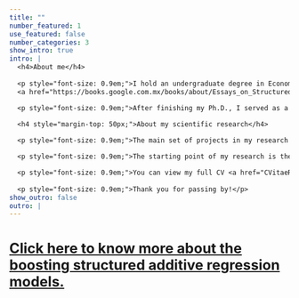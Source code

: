 ```yaml
---
title: "" 
number_featured: 1 
use_featured: false 
number_categories: 3 
show_intro: true
intro: |
  <h4>About me</h4>
  
  <p style="font-size: 0.9em;">I hold an undergraduate degree in Economics from the <a href="http://www.uadec.mx/?lang=en">Universidad Autónoma de Coahuila</a>, as well as a master's in Applied Statistics from the <a href="https://tec.mx/en/undergraduate?utm_campaign=PROFE-atr-campaign-Performance_tecmx_cmpa0074672&utm_source=ppc&utm_medium=google&utm_term=0075095">Instituto Tecnológico y de Estudios Superiores de Monterrey</a>, and a Ph.D. in Applied Statistics and Empirical Methods from the <a href="https://www.uni-goettingen.de/en/1.html">Georg-August-Universität Göttingen</a>. I completed my PhD thesis, 
  <a href="https://books.google.com.mx/books/about/Essays_on_Structured_Additive_Regression.html?id=XQjWzwEACAAJ&redir_esc=y">"Essays on structured additive regression models with applications in development economics"</a>, in December 2022 with a <i>summa cum laude</i> honor.</p>

  <p style="font-size: 0.9em;">After finishing my Ph.D., I served as a quantitative researcher to the United Nations Institute for Disarmament Research’s project <a href="https://unidir.org/programme/managing-exits-from-armed-conflict/">Managing Exits from Armed Conflict</a>. Before this, I was a data analyst at the <a href="https://rosanjose.iom.int/en">Regional Office for Central America, North America and the Caribbean of the International Organization for Migration (IOM)</a>, and a statistical consultant at the <a href="https://data.unwomen.org/where-we-work/cegs">UN Women's Global Centre of Excellence on Gender Statistics (CEGS)</a> and the <a href="https://www.cdeunodc.inegi.org.mx/index.php/en/">United Nations Office on Drugs and Crime's Center of Excellence for Statistical Information on Government, Crime, Victimization and Justice (CdE-UNODC)</a>.</p>

  <h4 style="margin-top: 50px;">About my scientific research</h4>
  
  <p style="font-size: 0.9em;">The main set of projects in my research seeks to understand how individuals, households, and communities experience, adapt to, and cope with armed conflict, violence, and poverty. I often consider diversity aspects such as gender, age, and ethnicity. Whenever possible, I strive to include interactive visualizations of my research findings.</p>

  <p style="font-size: 0.9em;">The starting point of my research is the creation of multidisciplinary micro-datasets integrating information from different sources -household surveys, administrative records, censuses, remote sensing, etc.-. Subsequently, at the core of this line of work is the development and use of boosting structured additive regression models to identify and describe the extent to which a set of risk factors are associated with a variable of interest and/or to derive their causal effects.</p>

  <p style="font-size: 0.9em;">You can view my full CV <a href="CVitaeR.pdf">here</a>.</p>
  
  <p style="font-size: 0.9em;">Thank you for passing by!</p>
show_outro: false
outro: |
---
```


# <p style="font-size: 0.9em;"> <a href="/blog/boosting-structured-additive-regression-models">Click here to know more about the boosting structured additive regression models.</a> </p>